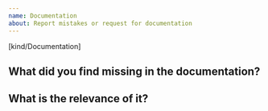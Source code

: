```yaml
---
name: Documentation
about: Report mistakes or request for documentation
---
```

[kind/Documentation]

<!--

Welcome! - We kindly ask you to:

  1. Check the documents under https://github.com/openshift/odo/tree/master/docs
  2. Use the chat and talk to us if you have a question/doubt rather than a documentat mistake or request.

The chat room is at: https://chat.openshift.io/developers/channels/odo

Thanks for understanding, and for contributing to the project!

-->

## What did you find missing in the documentation?


## What is the relevance of it?


